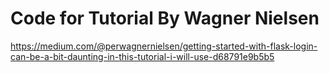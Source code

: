 

# Code for Tutorial By Wagner Nielsen
https://medium.com/@perwagnernielsen/getting-started-with-flask-login-can-be-a-bit-daunting-in-this-tutorial-i-will-use-d68791e9b5b5


